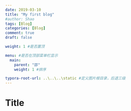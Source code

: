 ```yaml
---
date: 2019-03-10
title: "My first blog"
#author: Shao
tags: [Blog]
categories: [Blog]
comment: true
draft: false

weight: 1 #是否置顶

menu: #是否在顶部菜单栏显示
  main:
    parent: "邵"
    weight: 1 #排序

typora-root-url: ..\..\..\static #定义图片根目录，后退三级
---
```

# Title

